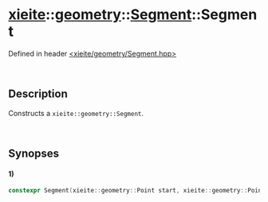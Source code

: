 # [xieite](../../../xieite.md)\:\:[geometry](../../../geometry.md)\:\:[Segment](../../Segment.md)\:\:Segment
Defined in header [<xieite/geometry/Segment.hpp>](../../../../include/xieite/geometry/Segment.hpp)

&nbsp;

## Description
Constructs a `xieite::geometry::Segment`.

&nbsp;

## Synopses
#### 1)
```cpp
constexpr Segment(xieite::geometry::Point start, xieite::geometry::Point end) noexcept;
```
